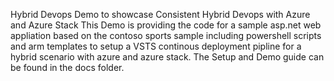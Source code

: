 Hybrid Devops Demo to showcase Consistent Hybrid Devops with Azure and Azure Stack
This Demo is providing the code for a sample asp.net web appliation based on the contoso sports sample including powershell scripts and arm templates to setup a VSTS continous deployment pipline for a hybrid scenario with azure and azure stack.
The Setup and Demo guide can be found in the docs folder.


